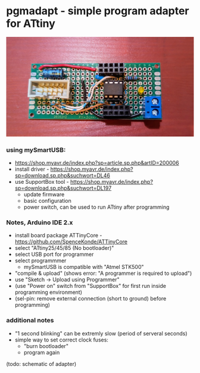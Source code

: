 # pgmadapt - simple program adapter for ATtiny


 <img src="./ATtiny-pgm-exp.jpg" alt="programming and experimenting board for ATtiny25/45/85" width="700">


### using mySmartUSB: ###
* https://shop.myavr.de/index.php?sp=article.sp.php&artID=200006
* install driver - https://shop.myavr.de/index.php?sp=download.sp.php&suchwort=DL46
* use SupportBox tool - https://shop.myavr.de/index.php?sp=download.sp.php&suchwort=DL197
  * update firmware
  * basic configuration
  * power switch, can be used to run ATtiny after programming



### Notes, Arduino IDE 2.x ###
* install board package ATTinyCore - https://github.com/SpenceKonde/ATTinyCore
* select "ATtiny25/45/85 (No bootloader)"
* select USB port for programmer
* select programmmer
  * mySmartUSB is compatible with "Atmel STK500"
* "compile & upload" (shows error: "A programmer is required to upload")
* use "Sketch -> Upload using Programmer"
* (use "Power on" switch from "SupportBox" for first run inside programming environment) 
* (sel-pin: remove external connection (short to ground) before programming)


### additional notes ###
* "1 second blinking" can be extremly slow (period of serveral seconds)
* simple way to set correct clock fuses:
  * "burn bootloader"
  * program again


(todo: schematic of adapter)
